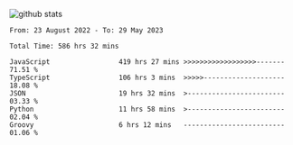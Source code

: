 
![github stats](https://github-readme-stats.vercel.app/api?username=realmahd1&show_icons=true&theme=codeSTACKr&hide_rank=true&count_private=true)

<!--START_SECTION:waka-->

```text
From: 23 August 2022 - To: 29 May 2023

Total Time: 586 hrs 32 mins

JavaScript                 419 hrs 27 mins >>>>>>>>>>>>>>>>>>-------   71.51 %
TypeScript                 106 hrs 3 mins  >>>>>--------------------   18.08 %
JSON                       19 hrs 32 mins  >------------------------   03.33 %
Python                     11 hrs 58 mins  >------------------------   02.04 %
Groovy                     6 hrs 12 mins   -------------------------   01.06 %
```

<!--END_SECTION:waka-->
